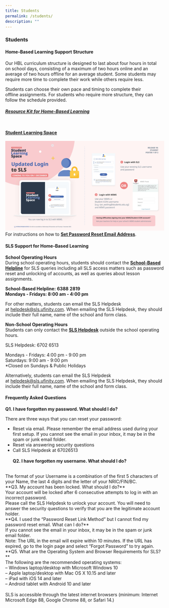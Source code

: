 ```yaml
---
title: Students
permalink: /students/
description: ""
---
```

### **Students**
#### **Home-Based Learning Support Structure**
Our HBL curriculum structure is designed to last about four hours in total on school days, consisting of a maximum of two hours online and an average of two hours offline for an average student. Some students may require more time to complete their work while others require less.
  
Students can choose their own pace and timing to complete their offline assignments. For students who require more structure, they can follow the schedule provided.

###### **[Resource Kit for Home-Based Learning](/files/hbl.pdf)**<br><br>

#### **[Student Learning Space](https://vle.learning.moe.edu.sg/login)**

![](/images/SLS%20Login.jpg)
<br>
For instructions on how to **[Set Password Reset Email Address](/files/userguide.pdf)**.

#### **SLS Support for Home-Based Learning**
**School Operating Hours**<br>
During school operating hours, students should contact the **<u>School-Based Helpline</u>** for SLS queries including all SLS access matters such as password reset and unlocking of accounts, as well as queries about lesson assignments.

**School-Based Helpline:** **6388** **2819**<br>
**Mondays - Fridays: 8:00 am - 4:00 pm**

For other matters, students can email the SLS Helpdesk at [helpdesk@sls.ufinity.com](mailto:helpdesk@sls.ufinity.com). When emailing the SLS Helpdesk, they should include their full name, name of the school and form class.

**Non-School Operating Hours**<br>
Students can only contact the **<u>SLS Helpdesk</u>** outside the school operating hours.

SLS Helpdesk: 6702 6513

Mondays - Fridays: 4:00 pm - 9:00 pm<br>
Saturdays: 9:00 am - 9:00 pm<br>
\*Closed on Sundays & Public Holidays

Alternatively, students can email the SLS Helpdesk at [helpdesk@sls.ufinity.com](mailto:helpdesk@sls.ufinity.com). When emailing the SLS Helpdesk, they should include their full name, name of the school and form class.<br>
#### Frequently Asked Questions<br>
**Q1. I have forgotten my password. What should I do?**  

There are three ways that you can reset your password:<br>
*   Reset via email. Please remember the email address used during your first setup. If you cannot see the email in your inbox, it may be in the spam or junk email folder.
*   Reset via answering security questions
*   Call SLS Helpdesk at 67026513<br>
<br>**Q2. I have forgotten my username. What should I do?**  
<br>
The format of your Username is a combination of the first 5 characters of your Name, the last 4 digits and the letter of your NRIC/FIN/BC.<br>
**Q3. My account has been locked. What should I do?**  
<br>
Your account will be locked after 6 consecutive attempts to log in with an incorrect password.
<br>
Please call the SLS Helpdesk to unlock your account. You will need to answer the security questions to verify that you are the legitimate account holder.<br>
**Q4. I used the “Password Reset Link Method” but I cannot find my password reset email. What can I do?**  
<br>
If you cannot see the email in your inbox, it may be in the spam or junk email folder.
<br>
Note: The URL in the email will expire within 10 minutes. If the URL has expired, go to the login page and select “Forgot Password” to try again.<br>
**Q5. What are the Operating System and Browser Requirements for SLS?**  
<br>
The following are the recommended operating systems:<br>
– Windows laptop/desktop with Microsoft Windows 10<br>
– Apple laptop/desktop with Mac OS X 10.15 and later<br>
– iPad with iOS 14 and later<br>
– Android tablet with Android 10 and later<br><br>
SLS is accessible through the latest internet browsers (minimum: Internet Microsoft Edge 88, Google Chrome 88, or Safari 14.)